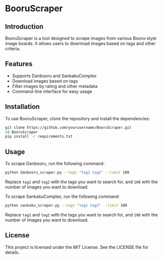 # BooruScraper

## Introduction
BooruScraper is a tool designed to scrape images from various Booru-style image boards. It allows users to download images based on tags and other criteria.

## Features
- Supports Danbooru and SankakuComplex
- Download images based on tags
- Filter images by rating and other metadata
- Command-line interface for easy usage

## Installation
To use BooruScraper, clone the repository and install the dependencies:
```bash
git clone https://github.com/yourusername/BooruScraper.git
cd BooruScraper
pip install -r requirements.txt
```

## Usage
To scrape Danbooru, run the following command:
```bash
python danbooru_scraper.py --tags "tag1 tag2" --limit 100
```
Replace `tag1` and `tag2` with the tags you want to search for, and `100` with the number of images you want to download.

To scrape SankakuComplex, run the following command:
```bash
python sankaku_scraper.py --tags "tag1 tag2" --limit 100
```
Replace `tag1` and `tag2` with the tags you want to search for, and `100` with the number of images you want to download.

## License
This project is licensed under the MIT License. See the LICENSE file for details.